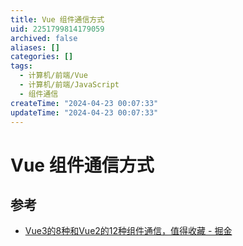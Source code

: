 ```yaml
---
title: Vue 组件通信方式
uid: 2251799814179059
archived: false
aliases: []
categories: []
tags:
  - 计算机/前端/Vue
  - 计算机/前端/JavaScript
  - 组件通信
createTime: "2024-04-23 00:07:33"
updateTime: "2024-04-23 00:07:33"
---
```


# Vue 组件通信方式

## 参考

- [Vue3的8种和Vue2的12种组件通信，值得收藏 - 掘金](https://juejin.cn/post/6999687348120190983)
